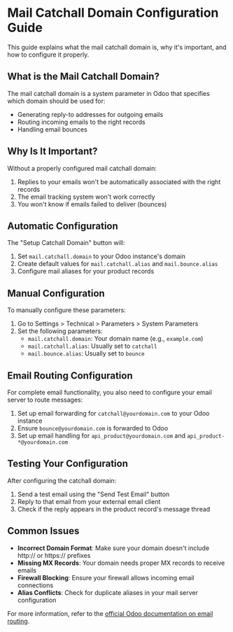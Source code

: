 # Mail Catchall Domain Configuration Guide

This guide explains what the mail catchall domain is, why it's important, and how to configure it properly.

## What is the Mail Catchall Domain?

The mail catchall domain is a system parameter in Odoo that specifies which domain should be used for:

- Generating reply-to addresses for outgoing emails
- Routing incoming emails to the right records
- Handling email bounces

## Why Is It Important?

Without a properly configured mail catchall domain:

1. Replies to your emails won't be automatically associated with the right records
2. The email tracking system won't work correctly
3. You won't know if emails failed to deliver (bounces)

## Automatic Configuration

The "Setup Catchall Domain" button will:

1. Set `mail.catchall.domain` to your Odoo instance's domain
2. Create default values for `mail.catchall.alias` and `mail.bounce.alias`
3. Configure mail aliases for your product records

## Manual Configuration

To manually configure these parameters:

1. Go to Settings > Technical > Parameters > System Parameters
2. Set the following parameters:
   - `mail.catchall.domain`: Your domain name (e.g., `example.com`)
   - `mail.catchall.alias`: Usually set to `catchall`
   - `mail.bounce.alias`: Usually set to `bounce`

## Email Routing Configuration

For complete email functionality, you also need to configure your email server to route messages:

1. Set up email forwarding for `catchall@yourdomain.com` to your Odoo instance
2. Ensure `bounce@yourdomain.com` is forwarded to Odoo
3. Set up email handling for `api_product@yourdomain.com` and `api_product-*@yourdomain.com`

## Testing Your Configuration

After configuring the catchall domain:

1. Send a test email using the "Send Test Email" button
2. Reply to that email from your external email client
3. Check if the reply appears in the product record's message thread

## Common Issues

- **Incorrect Domain Format**: Make sure your domain doesn't include http:// or https:// prefixes
- **Missing MX Records**: Your domain needs proper MX records to receive emails
- **Firewall Blocking**: Ensure your firewall allows incoming email connections
- **Alias Conflicts**: Check for duplicate aliases in your mail server configuration

For more information, refer to the [official Odoo documentation on email routing](https://www.odoo.com/documentation/16.0/applications/productivity/mail_gateway.html).
